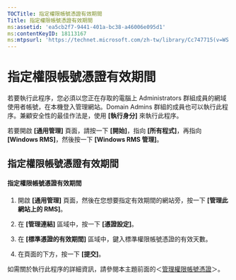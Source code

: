 ```yaml
---
TOCTitle: 指定權限帳號憑證有效期間
Title: 指定權限帳號憑證有效期間
ms:assetid: 'ea5cb2f7-9441-401a-bc38-a46006e095d1'
ms:contentKeyID: 18113167
ms:mtpsurl: 'https://technet.microsoft.com/zh-tw/library/Cc747715(v=WS.10)'
---
```


指定權限帳號憑證有效期間
========================

若要執行此程序，您必須以您正在存取的電腦上 Administrators 群組成員的網域使用者帳號，在本機登入管理網站。Domain Admins 群組的成員也可以執行此程序。兼顧安全性的最佳作法是，使用 **\[執行身分\]** 來執行此程序。

若要開啟 **\[通用管理\]** 頁面，請按一下 **\[開始\]**，指向 **\[所有程式\]**，再指向 **\[Windows RMS\]**，然後按一下 **\[Windows RMS 管理\]**。

指定權限帳號憑證有效期間
------------------------

#### 指定權限帳號憑證有效期間

1.  開啟 **\[通用管理\]** 頁面，然後在您想要指定有效期間的網站旁，按一下 **\[管理此網站上的 RMS\]**。

2.  在 **\[管理連結\]** 區域中，按一下 **\[憑證設定\]**。

3.  在 **\[標準憑證的有效期間\]** 區域中，鍵入標準權限帳號憑證的有效天數。

4.  在頁面的下方，按一下 **\[提交\]**。

如需關於執行此程序的詳細資訊，請參閱本主題前面的＜[管理權限帳號憑證](https://technet.microsoft.com/49c5c2ba-e197-4e4b-b3b3-b3248f068bcc)＞。
